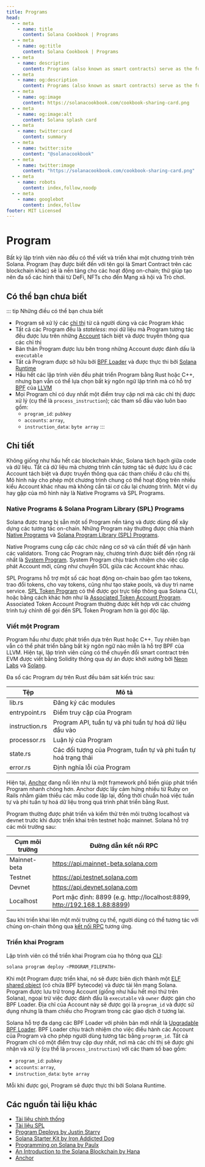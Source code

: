```yaml
---
title: Programs
head:
  - - meta
    - name: title
      content: Solana Cookbook | Programs
  - - meta
    - name: og:title
      content: Solana Cookbook | Programs
  - - meta
    - name: description
      content: Programs (also known as smart contracts) serve as the foundation for on-chain activity. Learn about Programs and more Core Concepts at The Solana cookbook.
  - - meta
    - name: og:description
      content: Programs (also known as smart contracts) serve as the foundation for on-chain activity. Learn about Programs and more Core Concepts at The Solana cookbook.
  - - meta
    - name: og:image
      content: https://solanacookbook.com/cookbook-sharing-card.png
  - - meta
    - name: og:image:alt
      content: Solana splash card
  - - meta
    - name: twitter:card
      content: summary
  - - meta
    - name: twitter:site
      content: "@solanacookbook"
  - - meta
    - name: twitter:image
      content: "https://solanacookbook.com/cookbook-sharing-card.png"
  - - meta
    - name: robots
      content: index,follow,noodp
  - - meta
    - name: googlebot
      content: index,follow
footer: MIT Licensed
---
```


# Program

Bất kỳ lập trình viên nào đều có thể viết và triển khai một chương trình trên Solana. Program (hay được biết đến với tên gọi là Smart Contract trên các blockchain khác) sẽ là nền tảng cho các hoạt động on-chain; thứ giúp tạo nên đa số các hình thái từ DeFi, NFTs cho đến Mạng xã hội và Trò chơi.

## Có thể bạn chưa biết

::: tip Những điều có thể bạn chưa biết
- Program sẽ xử lý các [chỉ thị](./transactions) từ cả người dùng và các Program khác
- Tất cả các Program đều là *stateless*: mọi dữ liệu mà Program tương tác đều được lưu trên những [Account](./accounts.md) tách biệt và được truyền thông qua các chỉ thị
- Bản thân Program được lưu bên trong những Account dược đánh dấu là `executable`
- Tất cả Program được sở hữu bởi [BPF Loader](https://docs.solana.com/developing/runtime-facilities/programs#bpf-loader) và được thực thi bởi [Solana Runtime](https://docs.solana.com/developing/programming-model/runtime)
- Hầu hết các lập trình viên đều phát triển Program bằng Rust hoặc C++, nhưng bạn vẫn có thể lựa chọn bất kỳ ngôn ngữ lập trình mà có hỗ trợ [BPF](https://en.wikipedia.org/wiki/Berkeley_Packet_Filter) của [LLVM](https://llvm.org/)
- Mọi Program chỉ có duy nhất một điểm truy cập nơi mà các chỉ thị được xử lý (cụ thể là `process_instruction`); các tham số đầu vào luôn bao gồm:
    - `program_id`: `pubkey`
    - `accounts`: `array`, 
    - `instruction_data`: `byte array`
:::

## Chi tiết

Không giống như hấu hết các blockchain khác, Solana tách bạch giữa code và dữ liệu. Tất cả dữ liệu mà chương trình cần tương tác sẽ được lưu ở các Account tách biệt và được truyền thông qua các tham chiếu ở câu chỉ thị. Mô hình này cho phép một chương trình chung có thể hoạt động trên nhiều kiểu Account khác nhau mà không cần tái cơ cấu lại chương trình. Một ví dụ hay gặp của mô hình này là Native Programs và SPL Programs.

### Native Programs & Solana Program Library (SPL) Programs

Solana được trang bị sẵn một số Program nền tảng và được dùng để xây dựng các tương tác on-chain. Những Program này thường được chia thành [Native Programs](https://docs.solana.com/developing/runtime-facilities/programs#bpf-loader) và [Solana Program Library (SPL) Programs](https://spl.solana.com/).

Native Programs cung cấp các chức năng cơ sở và cần thiết để vận hành các validators. Trong các Program này, chương trình được biết đến rộng rãi nhất là [System Program](https://docs.solana.com/developing/runtime-facilities/programs#system-program). System Program chịu trách nhiệm cho việc cấp phát Account mới, cũng như chuyển SOL giữa các Account khác nhau.

SPL Programs hỗ trợ một số các hoạt động on-chain bao gồm tạo tokens, trao đổi tokens, cho vay tokens, cũng như tạo stake pools, và duy trì name service. [SPL Token Program](https://spl.solana.com/token) có thể được gọi trực tiếp thông qua Solana CLI, hoặc bằng cách khác hơn như là [Associated Token Account Program](https://spl.solana.com/associated-token-account). Associated Token Account Program thường được kết hợp với các chương trình tuỳ chỉnh để gọi đến SPL Token Program hơn là gọi độc lập. 

### Viết một Program

Program hầu như được phát triển dựa trên Rust hoặc C++. Tuy nhiên bạn vẫn có thể phát triển bằng bất kỳ ngôn ngữ nào miễn là hỗ trợ BPF của LLVM. Hiện tại, lập trình viên cũng có thể chuyển đổi smart contract trên EVM được viết bằng Solidity thông qua dự án được khởi xướng bởi [Neon Labs](https://neon-labs.org/) và [Solang](https://solang.readthedocs.io/en/latest/).

Đa số các Program dự trên Rust đều bám sát kiến trúc sau:

| Tệp            | Mô tả                                                            |
|----------------|------------------------------------------------------------------|
| lib.rs         | Đăng ký các modules                                              |
| entrypoint.rs  | Điểm truy cập của Program                                        |
| instruction.rs | Program API, tuần tự và phi tuần tự hoá dữ liệu đầu vào          |
| processor.rs   | Luận lý của Program                                              |
| state.rs       | Các đối tượng của Program, tuần tự và phi tuần tự hoá trạng thái |
| error.rs       | Định nghĩa lỗi của Program                                       |

Hiện tại, [Anchor](https://github.com/coral-xyz/anchor) đang nổi lên như là một framework phổ biến giúp phát triển Program nhanh chóng hơn. Anchor được lấy cảm hứng nhiều từ Ruby on Rails nhằm giảm thiểu các mẫu code lặp lại, đồng thời chuẩn hoá việc tuần tự và phi tuần tự hoá dữ liệu trong quá trình phát triển bằng Rust.

Program thường được phát triển và kiểm thử trên môi trường localhost và devnet trước khi được triển khai trên testnet hoặc mainnet. Solana hỗ trợ các môi trường sau:

| Cụm môi trường       | Đường dẫn kết nối RPC                                                      |
|----------------------|----------------------------------------------------------------------------|
| Mainnet-beta         | https://api.mainnet-beta.solana.com                                        |
| Testnet              | https://api.testnet.solana.com                                             |
| Devnet               | https://api.devnet.solana.com                                              |
| Localhost            | Port mặc định: 8899 (e.g. http://localhost:8899, http://192.168.1.88:8899) |

Sau khi triển khai lên một môi trường cụ thể, người dùng có thể tương tác với chúng on-chain thông qua [kết nối RPC](https://docs.solana.com/developing/clients/jsonrpc-api) tương ứng.

### Triển khai Program

Lập trình viên có thể triển khai Program của họ thông qua [CLI](https://docs.solana.com/cli/deploy-a-program):

```bash
solana program deploy <PROGRAM_FILEPATH>
```

Khi một Program được triển khai, nó sẽ được biên dịch thành một [ELF shared object](https://en.wikipedia.org/wiki/Executable_and_Linkable_Format) (có chứa BPF bytecode) và được tải lên mạng Solana. Program được lưu trữ trong Account (giống như hấu hết mọi thứ trên Solana), ngoại trừ việc được đánh đấu là `executable` và `owner` được gán cho BPF Loader. Địa chỉ của Account này sẽ được gọi là `program_id` và được sử dụng nhưng là tham chiếu cho Program trong các giao dịch ở tương lai.

Solana hỗ trợ đa dạng các BPF Loader với phiên bản mới nhất là [Upgradable BPF Loader](https://explorer.solana.com/address/BPFLoaderUpgradeab1e11111111111111111111111). BPF Loader chịu trách nhiệm cho việc điều hành các Account của Program và cho phép người dùng tương tác bằng `program_id`. Tất cả Program chỉ có một điểm truy cập duy nhất, nơi mà các chỉ thị sẽ được ghi nhận và xử lý (cụ thể là `process_instruction`) với các tham số bao gồm:
- `program_id`: `pubkey`
- `accounts`: `array`, 
- `instruction_data`: `byte array`

Mỗi khi được gọi, Program sẽ được thực thi bởi Solana Runtime.

## Các nguồn tài liệu khác

- [Tài liệu chính thống](https://docs.solana.com/developing/on-chain-programs/overview)
- [Tài liệu SPL](https://spl.solana.com/)
- [Program Deploys by Justin Starry](https://jstarry.notion.site/Program-deploys-29780c48794c47308d5f138074dd9838)
- [Solana Starter Kit by Iron Addicted Dog](https://book.solmeet.dev/notes/solana-starter-kit)
- [Programming on Solana by Paulx](https://paulx.dev/blog/2021/01/14/programming-on-solana-an-introduction/)
- [An Introduction to the Solana Blockchain by Hana](https://2501babe.github.io/posts/solana101.html)
- [Anchor](https://github.com/coral-xyz/anchor)
